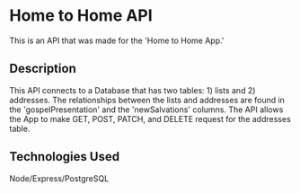 # Home to Home API

This is an API that was made for the 'Home to Home App.'

## Description
This API connects to a Database that has two tables: 1) lists and 2) addresses. The relationships between the lists and addresses are found in the 'gospelPresentation' and the 'newSalvations' columns. The API allows the App to make GET, POST, PATCH, and DELETE request for the addresses table.

## Technologies Used
Node/Express/PostgreSQL